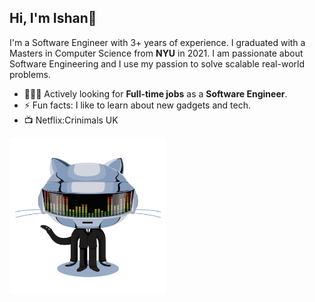 ## Hi, I'm Ishan👋

I'm a Software Engineer with 3+ years of experience. I graduated with a Masters in Computer Science from **NYU** in 2021. I am passionate about Software Engineering and I use my passion to solve scalable real-world problems.

- 🧑🏻‍💻 Actively looking for **Full-time jobs** as a **Software Engineer**. 
&nbsp;
- ⚡ Fun facts: I like to learn about new gadgets and tech.
- 📺 Netflix:Crinimals UK
<img src="https://github.com/Zeus197/Zeus197/blob/main/gif1.gif" alt="alt text" width="250" height="250">
